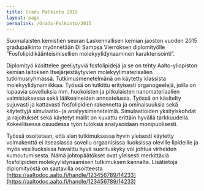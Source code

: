 ```yaml
---
title: Gradu Palkinto 2015
layout: page
permalink: /Gradu-Palkinto/2015
---
```

Suomalaisten kemistien seuran Laskennallisen kemian jaoston vuoden 2015 gradupalkinto myönnetään DI Sampsa Vierroksen diplomityölle ”Fosfolipidikäänteismisellien molekyylidynaaminen karakterisointi”.

Diplomityö käsittelee geeliytyviä fosfolipidejä ja se on tehty Aalto-yliopiston kemian laitoksen Itsejärjestäytyvien molekyylimateriaalien tutkimusryhmässä. Tutkimusmenetelmänä on käytetty klassista molekyylidynamiikkaa. Työssä on tutkittu erityisesti organogeelejä, joilla on lupaavia sovelluksia mm. huokoisten ja pitkulaisten nanomateriaalien valmistuksessa sekä lääkeaineiden annostelussa. Työssä on käsitelty sujuvasti ja kattavasti fosfolipidien rakennetta ja ominaisuuksia sekä käytettyjä simulaatio- ja analyysimenetelmiä. Simulaatioiden yksityiskohdat ja rajoitukset sekä käytetyt mallit on kuvattu erittäin hyvällä tarkkuudella. Kokeellisessa osuudessa työn tuloksia analysoidaan monipuolisesti.

Työssä osoitetaan, että alan tutkimuksessa hyvin yleisesti käytetty voimakenttä ei itseasiassa sovellu orgaanisissa liuoksissa oleville lipideille ja myös vesiliuoksissa havaittu hyvä suorituskyky voi johtua virheiden kumoutumisesta. Nämä johtopäätökset ovat yleisesti merkittäviä fosfolipidien molekyylidynaamisen tutkimuksen kannalta. Lisätietoja diplomityöstä on saatavilla osoitteesta [https://aaltodoc.aalto.fi/handle/123456789/14233](https://aaltodoc.aalto.fi/handle/123456789/14233)
